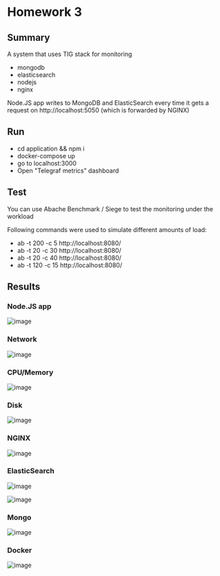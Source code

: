 # Homework 3

## Summary

A system that uses TIG stack for monitoring
- mongodb
- elasticsearch
- nodejs
- nginx

Node.JS app writes to MongoDB and ElasticSearch every time it gets a request on http://localhost:5050 (which is forwarded by NGINX)

## Run
- cd application && npm i
- docker-compose up
- go to localhost:3000
- Open "Telegraf metrics" dashboard

## Test

You can use Abache Benchmark / Siege to test the monitoring under the workload

Following commands were used to simulate different amounts of load:

- ab -t 200 -c 5 http://localhost:8080/
- ab -t 20 -c 30 http://localhost:8080/
- ab -t 20 -c 40 http://localhost:8080/
- ab -t 120 -c 15 http://localhost:8080/

## Results

### Node.JS app
![image](https://github.com/neronasee/prjctr/assets/15675643/145df1e0-11f8-4017-b117-e7af62ccc622)

### Network
![image](https://github.com/neronasee/prjctr/assets/15675643/21d8fc49-78c7-43c5-8ad6-7a0012f7c475)

### CPU/Memory
![image](https://github.com/neronasee/prjctr/assets/15675643/b37cec73-ac64-4135-ab60-8923d9ee400c)

### Disk
![image](https://github.com/neronasee/prjctr/assets/15675643/6cabaf73-8d8f-4882-84bb-0a437c216ea0)



### NGINX

![image](https://github.com/neronasee/prjctr/assets/15675643/fb161a05-e67e-4437-9c78-a7bb12bf9707)


### ElasticSearch

![image](https://github.com/neronasee/prjctr/assets/15675643/5aad2e24-dc50-47b0-bde8-5c4d42b7d47a)

![image](https://github.com/neronasee/prjctr/assets/15675643/9ae3dd5b-d520-4ad9-8198-163a72e59eb9)


### Mongo

![image](https://github.com/neronasee/prjctr/assets/15675643/44d7c98a-f598-488e-8d69-ce543ce6c624)


### Docker

![image](https://github.com/neronasee/prjctr/assets/15675643/4f628daf-0336-45de-acd5-7521817464ed)

